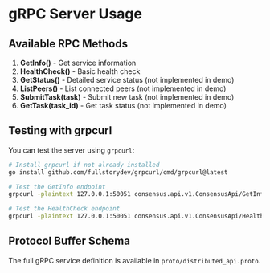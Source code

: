 # gRPC Server Usage

## Available RPC Methods

1. **GetInfo()** - Get service information
2. **HealthCheck()** - Basic health check  
3. **GetStatus()** - Detailed service status (not implemented in demo)
4. **ListPeers()** - List connected peers (not implemented in demo)
5. **SubmitTask(task)** - Submit new task (not implemented in demo)
6. **GetTask(task_id)** - Get task status (not implemented in demo)

## Testing with grpcurl

You can test the server using `grpcurl`:

```bash
# Install grpcurl if not already installed
go install github.com/fullstorydev/grpcurl/cmd/grpcurl@latest

# Test the GetInfo endpoint
grpcurl -plaintext 127.0.0.1:50051 consensus.api.v1.ConsensusApi/GetInfo

# Test the HealthCheck endpoint  
grpcurl -plaintext 127.0.0.1:50051 consensus.api.v1.ConsensusApi/HealthCheck
```

## Protocol Buffer Schema

The full gRPC service definition is available in `proto/distributed_api.proto`.
